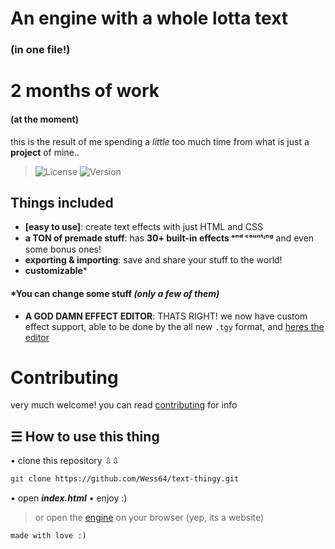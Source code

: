 # An engine with a **whole lotta text**
### (in one file!)

# 2 months of work
#### (at the moment)
this is the result of me spending a _little_ too much time from what is just a **project** of mine..
> ![License](https://img.shields.io/badge/License-MIT-555?style=flat&color=1D1C22)
> ![Version](https://img.shields.io/badge/Version-1.0.0-555?style=flat&color=1D1C22)

## Things included
- **[easy to use]**: create text effects with just HTML and CSS
- **a TON of premade stuff**: has **30+ built-in effects ᵃⁿᵈ ᶜᵒᵘⁿᵗᶦⁿᵍ**  and even some bonus ones!
- **exporting & importing**: save and share your stuff to the world!
- **customizable**\*
#### \*You can change some stuff _(only a few of them)_
- **A GOD DAMN EFFECT EDITOR**: THATS RIGHT! we now have custom effect support, able to be done by the all new `.tgy` format, and [heres the editor](tgyediting.html)

# Contributing
very much welcome! you can read [contributing](CONTRIBUTING.md) for info

## ☰ How to use this thing
 • clone this repository ⇩⇩
   ```bash
   git clone https://github.com/Wess64/text-thingy.git
   ```
 • open **_index.html_**
 • enjoy :)
> or
open the [engine](https://wess64.github.io/text-thingy/) on your browser (yep, its a website)

```
made with love :)
```